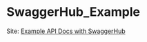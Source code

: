 # SwaggerHub_Example

Site: [Example API Docs with SwaggerHub](file:///Users/leegriffin/Downloads/html-documentation-generated/index.html)
